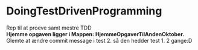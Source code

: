 # DoingTestDrivenProgramming
Rep til at proeve samt mestre TDD  
**Hjemme opgaven ligger i Mappen: HjemmeOpgaverTilAndenOktober.**  
Glemte at ændre commit message i test 2. så den hedder test 1. 2 gange:D 
